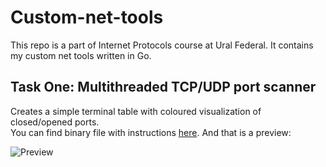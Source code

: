 # Custom-net-tools
This repo is a part of Internet Protocols course at Ural Federal.
It contains my custom net tools written in Go. 

## Task One: Multithreaded TCP/UDP port scanner
Creates a simple terminal table with coloured visualization of closed/opened ports. <br> You can find binary file with instructions [here](/custom-net-tools/gonmap).
And that is a preview: 

![Preview](/custom-net-tools/gonmap/utils/preview.png)
